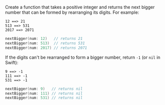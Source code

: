Create a function that takes a positive integer and returns the next bigger number that can be formed by rearranging its digits. For example:

```
12 ==> 21
513 ==> 531
2017 ==> 2071
```
```swift
nextBigger(num: 12)   // returns 21
nextBigger(num: 513)  // returns 531
nextBigger(num: 2017) // returns 2071
```

If the digits can't be rearranged to form a bigger number, return `-1` (or `nil` in Swift):

```
9 ==> -1
111 ==> -1
531 ==> -1
```
```swift
nextBigger(num: 9)   // returns nil
nextBigger(num: 111) // returns nil
nextBigger(num: 531) // returns nil
```